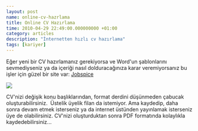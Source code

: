 ```yaml
--- 
layout: post 
name: online-cv-hazrlama 
title: Online CV Hazırlama 
time: 2010-04-29 22:49:00.000000000 +01:00 
category: articles
description: "İnternetten hızlı cv hazırlama"
tags: [kariyer]
--- 
```


Eğer yeni bir CV hazırlamanız gerekiyorsa ve Word'un şablonlarını sevmediyseniz ya da içeriği nasıl dolduracağınıza karar veremiyorsanız bu işler için güzel bir site var: [Jobspice](http://www.jobspice.com/)

[![]({{site.url}}/images/jobspice.jpg)](http://www.jobspice.com/)

CV'nizi değişik konu başlıklarından, format derdini düşünmeden çabucak oluşturabilirsiniz.  Üstelik üyelik filan da istemiyor. Ama kaydedip, daha sonra devam etmek isterseniz ya da internet üstünden yayınlamak isterseniz üye de olabilirsiniz.
CV'nizi oluşturduktan sonra PDF formatında kolaylıkla kaydedebilirsiniz...

